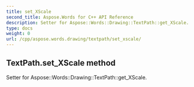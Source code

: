 ```yaml
---
title: set_XScale
second_title: Aspose.Words for C++ API Reference
description: Setter for Aspose::Words::Drawing::TextPath::get_XScale. 
type: docs
weight: 0
url: /cpp/aspose.words.drawing/textpath/set_xscale/
---
```

## TextPath.set_XScale method


Setter for Aspose::Words::Drawing::TextPath::get_XScale. 

